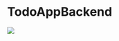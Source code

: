 # TodoAppBackend

![](https://github.com/tsxepo-web/TodoAppBackend/blob/master/Architecture.Design.drawio.png)

